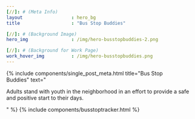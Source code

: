 ```yaml
---
[//]: # (Meta Info)
layout 					: hero_bg
title 					: "Bus Stop Buddies"

[//]: # (Background Image)
hero_img				: /img/hero-busstopbuddies-2.png

[//]: # (Background for Work Page)
work_hover_img			: /img/hero-busstopbuddies.png
---
```

<div class="single_post_wrapper">
    {% include components/single_post_meta.html
        title="Bus Stop<br/>Buddies"
        text="<p>Adults stand with youth in the neighborhood in an effort to provide a safe and positive start to their days.</p>"
    %}
    {% include components/busstoptracker.html %}
</div>
